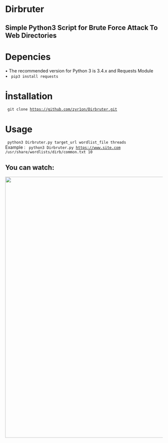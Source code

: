 # Dirbruter
Simple Python3 Script for Brute Force Attack To Web Directories
----------
# Depencies
• The recommended version for Python 3 is 3.4.x and Requests Module <br>
• <code> pip3 install requests </code> 

# İnstallation
<code> git clone https://github.com/zyr1on/Dirbruter.git </code>

# Usage
<code> python3 Dirbruter.py target_url wordlist_file threads </code> </br>
Example : <code> python3 Dirbruter.py https://www.site.com /usr/share/wordlists/dirb/common.txt 10 </code>

You can watch:
-----------
<a href="https://asciinema.org/a/x6v5mhhKb74xbRUAudezfuMZL?autoplay=1"><img src="https://asciinema.org/a/x6v5mhhKb74xbRUAudezfuMZL.png" width="836"/></a>


